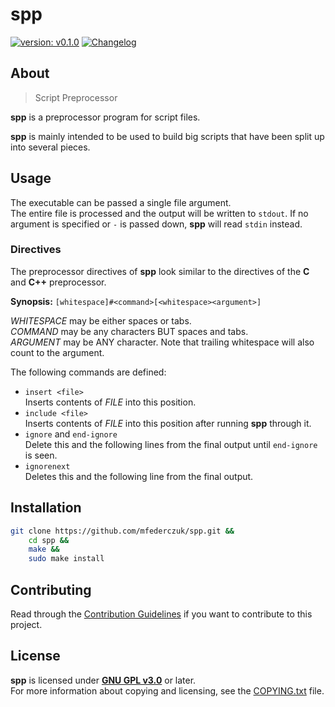 # spp #

[version_shield]: https://img.shields.io/badge/version-v0.1.0-informational.svg
[release_page]: https://github.com/mfederczuk/spp/releases/tag/v0.1.0 "Release v0.1.0"
[![version: v0.1.0][version_shield]][release_page]
[![Changelog](https://img.shields.io/badge/-Changelog-informational.svg)](CHANGELOG.md "Changelog")

## About ##

> Script Preprocessor

**spp** is a preprocessor program for script files.

**spp** is mainly intended to be used to build big scripts that have been split up into several pieces.

## Usage ##

The executable can be passed a single file argument.  
The entire file is processed and the output will be written to `stdout`.
If no argument is specified or `-` is passed down, **spp** will read `stdin` instead.

### Directives ###

The preprocessor directives of **spp** look similar to the directives of the **C** and **C++** preprocessor.

**Synopsis:** `[whitespace]#<command>[<whitespace><argument>]`

_WHITESPACE_ may be either spaces or tabs.  
_COMMAND_ may be any characters BUT spaces and tabs.  
_ARGUMENT_ may be ANY character. Note that trailing whitespace will also count to the argument.

The following commands are defined:

* `insert <file>`  
  Inserts contents of _FILE_ into this position.
* `include <file>`  
  Inserts contents of _FILE_ into this position after running **spp** through it.
* `ignore` and `end-ignore`  
  Delete this and the following lines from the final output until `end-ignore` is seen.
* `ignorenext`  
  Deletes this and the following line from the final output.

## Installation ##

```sh
git clone https://github.com/mfederczuk/spp.git &&
	cd spp &&
	make &&
	sudo make install
```

## Contributing ##

Read through the [Contribution Guidelines](CONTRIBUTING.md) if you want to contribute to this project.

## License ##

**spp** is licensed under [**GNU GPL v3.0**](licenses/GNU-GPL-v3.0.txt) or later.  
For more information about copying and licensing, see the [COPYING.txt](COPYING.txt) file.
